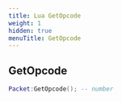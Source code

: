 ```yaml
---
title: Lua GetOpcode
weight: 1
hidden: true
menuTitle: GetOpcode
---
```

## GetOpcode
```lua
Packet:GetOpcode(); -- number
```